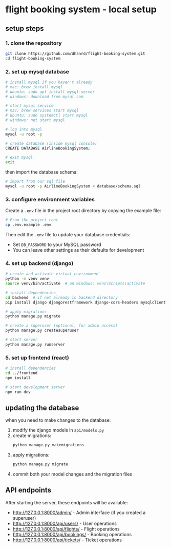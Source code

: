 # flight booking system - local setup

## setup steps

### 1. clone the repository
```bash
git clone https://github.com/dhanrd/flight-booking-system.git
cd flight-booking-system
```

### 2. set up mysql database
```bash
# install mysql if you haven't already
# mac: brew install mysql
# ubuntu: sudo apt install mysql-server
# windows: download from mysql.com

# start mysql service
# mac: brew services start mysql
# ubuntu: sudo systemctl start mysql
# windows: net start mysql

# log into mysql
mysql -u root -p

# create database (inside mysql console)
CREATE DATABASE AirlineBookingSystem;

# exit mysql
exit
```

then import the database schema:
```bash
# import from our sql file
mysql -u root -p AirlineBookingSystem < database/schema.sql
```

### 3. configure environment variables

Create a `.env` file in the project root directory by copying the example file:

```bash
# From the project root
cp .env.example .env
```

Then edit the `.env` file to update your database credentials:
- Set `DB_PASSWORD` to your MySQL password
- You can leave other settings as their defaults for development

### 4. set up backend (django)
```bash
# create and activate virtual environment
python -m venv venv
source venv/bin/activate  # on windows: venv\Scripts\activate

# install dependencies
cd backend  # if not already in backend directory
pip install django djangorestframework django-cors-headers mysqlclient python-decouple

# apply migrations
python manage.py migrate

# create a superuser (optional, for admin access)
python manage.py createsuperuser

# start server
python manage.py runserver
```

### 5. set up frontend (react)
```bash
# install dependencies
cd ../frontend
npm install

# start development server
npm run dev
```

## updating the database

when you need to make changes to the database:

1. modify the django models in `api/models.py`
2. create migrations:
   ```bash
   python manage.py makemigrations
   ```
3. apply migrations:
   ```bash
   python manage.py migrate
   ```
4. commit both your model changes and the migration files

## API endpoints

After starting the server, these endpoints will be available:

- http://127.0.0.1:8000/admin/ - Admin interface (if you created a superuser)
- http://127.0.0.1:8000/api/users/ - User operations
- http://127.0.0.1:8000/api/flights/ - Flight operations
- http://127.0.0.1:8000/api/bookings/ - Booking operations
- http://127.0.0.1:8000/api/tickets/ - Ticket operations